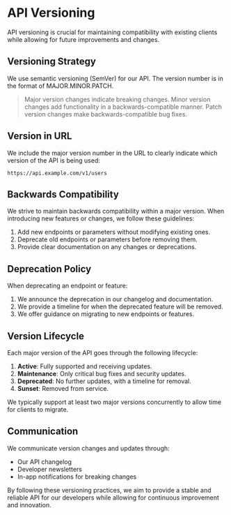 # API Versioning

API versioning is crucial for maintaining compatibility with existing clients while allowing for future improvements and changes.

## Versioning Strategy

We use semantic versioning (SemVer) for our API. The version number is in the format of MAJOR.MINOR.PATCH.

> Major version changes indicate breaking changes.
> Minor version changes add functionality in a backwards-compatible manner.
> Patch version changes make backwards-compatible bug fixes.

## Version in URL

We include the major version number in the URL to clearly indicate which version of the API is being used:

```
https://api.example.com/v1/users
```

## Backwards Compatibility

We strive to maintain backwards compatibility within a major version. When introducing new features or changes, we follow these guidelines:

1. Add new endpoints or parameters without modifying existing ones.
2. Deprecate old endpoints or parameters before removing them.
3. Provide clear documentation on any changes or deprecations.

## Deprecation Policy

When deprecating an endpoint or feature:

1. We announce the deprecation in our changelog and documentation.
2. We provide a timeline for when the deprecated feature will be removed.
3. We offer guidance on migrating to new endpoints or features.

## Version Lifecycle

Each major version of the API goes through the following lifecycle:

1. **Active**: Fully supported and receiving updates.
2. **Maintenance**: Only critical bug fixes and security updates.
3. **Deprecated**: No further updates, with a timeline for removal.
4. **Sunset**: Removed from service.

We typically support at least two major versions concurrently to allow time for clients to migrate.

## Communication

We communicate version changes and updates through:

- Our API changelog
- Developer newsletters
- In-app notifications for breaking changes

By following these versioning practices, we aim to provide a stable and reliable API for our developers while allowing for continuous improvement and innovation.